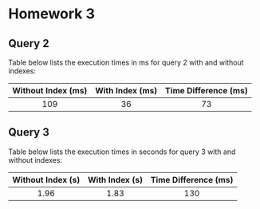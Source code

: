 # Homework 3

## Query 2
Table below lists the execution times in ms for query 2 with and without indexes:

|Without Index (ms)|With Index (ms)|Time Difference (ms)|
|:----------------:|:------------:|:-------------------:|
|       109        |      36      |         73          |

## Query 3
Table below lists the execution times in seconds for query 3 with and without indexes:

|Without Index (s)|With Index (s)|Time Difference (ms)|
|:---------------:|:------------:|:------------------:|
|      1.96       |     1.83     |        130         |
